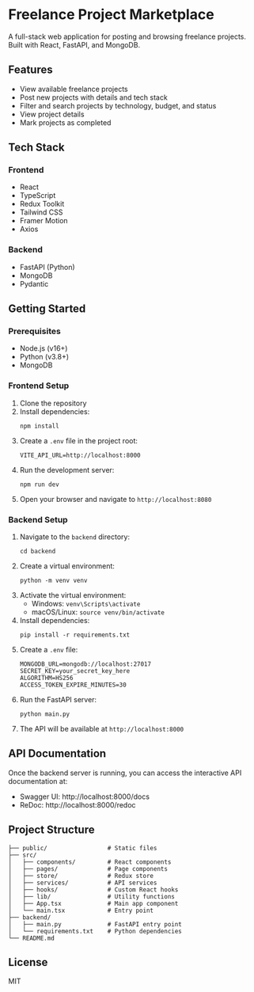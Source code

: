 
# Freelance Project Marketplace

A full-stack web application for posting and browsing freelance projects. Built with React, FastAPI, and MongoDB.

## Features

- View available freelance projects
- Post new projects with details and tech stack
- Filter and search projects by technology, budget, and status
- View project details
- Mark projects as completed

## Tech Stack

### Frontend
- React
- TypeScript
- Redux Toolkit
- Tailwind CSS
- Framer Motion
- Axios

### Backend
- FastAPI (Python)
- MongoDB
- Pydantic

## Getting Started

### Prerequisites
- Node.js (v16+)
- Python (v3.8+)
- MongoDB

### Frontend Setup

1. Clone the repository
2. Install dependencies:
   ```
   npm install
   ```
3. Create a `.env` file in the project root:
   ```
   VITE_API_URL=http://localhost:8000
   ```
4. Run the development server:
   ```
   npm run dev
   ```
5. Open your browser and navigate to `http://localhost:8080`

### Backend Setup

1. Navigate to the `backend` directory:
   ```
   cd backend
   ```
2. Create a virtual environment:
   ```
   python -m venv venv
   ```
3. Activate the virtual environment:
   - Windows: `venv\Scripts\activate`
   - macOS/Linux: `source venv/bin/activate`
4. Install dependencies:
   ```
   pip install -r requirements.txt
   ```
5. Create a `.env` file:
   ```
   MONGODB_URL=mongodb://localhost:27017
   SECRET_KEY=your_secret_key_here
   ALGORITHM=HS256
   ACCESS_TOKEN_EXPIRE_MINUTES=30
   ```
6. Run the FastAPI server:
   ```
   python main.py
   ```
7. The API will be available at `http://localhost:8000`

## API Documentation

Once the backend server is running, you can access the interactive API documentation at:
- Swagger UI: http://localhost:8000/docs
- ReDoc: http://localhost:8000/redoc

## Project Structure

```
├── public/                 # Static files
├── src/
│   ├── components/         # React components
│   ├── pages/              # Page components
│   ├── store/              # Redux store
│   ├── services/           # API services
│   ├── hooks/              # Custom React hooks
│   ├── lib/                # Utility functions
│   ├── App.tsx             # Main app component
│   └── main.tsx            # Entry point
├── backend/
│   ├── main.py             # FastAPI entry point
│   └── requirements.txt    # Python dependencies
└── README.md
```

## License
MIT
